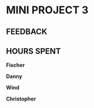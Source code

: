 MINI PROJECT 3
==============

FEEDBACK
--------------

HOURS SPENT
--------------

**Fischer**


**Danny**


**Wind**


**Christopher**

